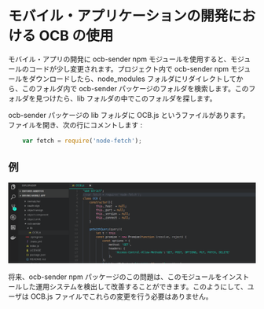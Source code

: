 # モバイル・アプリケーションの開発における OCB の使用

モバイル・アプリの開発に ocb-sender npm モジュールを使用すると、モジュールのコードが少し変更されます。プロジェクト内で ocb-sender npm モジュールをダウンロードしたら、node_modules フォルダにリダイレクトしてから、このフォルダ内で ocb-sender パッケージのフォルダを検索します。このフォルダを見つけたら、lib フォルダの中でこのフォルダを探します。

ocb-sender パッケージの lib フォルダに OCB.js というファイルがあります。ファイルを開き、次の行にコメントします :

```js
    var fetch = require('node-fetch');
```

## 例

![OCB-sender usage in Mobile Apps](../../images/ocb-senderUsageMA.png)

将来、ocb-sender npm パッケージのこの問題は、このモジュールをインストールした運用システムを検出して改善することができます。このようにして、ユーザは OCB.js ファイルでこれらの変更を行う必要はありません。











